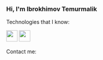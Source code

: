 ### Hi, I'm Ibrokhimov Temurmalik 
Technologies that I know:

<img src="https://cdn-icons-png.flaticon.com/512/6132/6132222.png" width="30px"> <img src="https://upload.wikimedia.org/wikipedia/commons/thumb/e/ee/.NET_Core_Logo.svg/1200px-.NET_Core_Logo.svg.png" width="30px"> 

Contact me:
<a href="https://t.me/ibrohimov_temurmalik">
  <img src="https://upload.wikimedia.org/wikipedia/commons/thumb/8/82/Telegram_logo.svg/512px-Telegram_logo.svg.png" width="15px">
</a>
